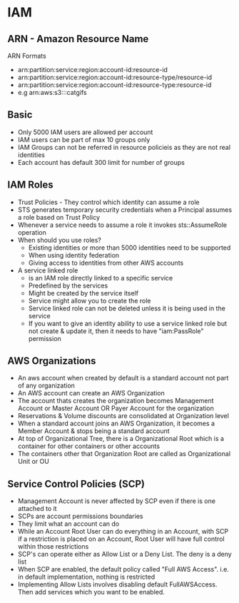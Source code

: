 # IAM

## ARN - Amazon Resource Name

ARN Formats 

* arn:partition:service:region:account-id:resource-id
* arn:partition:service:region:account-id:resource-type/resource-id
* arn:partition:service:region:account-id:resource-type:resource-id
* e.g arn:aws:s3:::catgifs


## Basic

* Only 5000 IAM users are allowed per account
* IAM users can be part of max 10 groups only
* IAM Groups can not be referred in resource policieis as they are not real identities
* Each account has default 300 limit for number of groups

## IAM Roles
* Trust Policies - They control which identity can assume a role
* STS generates temporary security credentials when a Principal assumes a role based on Trust Policy
* Whenever a service needs to assume a role it invokes sts::AssumeRole operation
* When should you use roles?
    * Existing identities or more than 5000 identities need to be supported
    * When using identity federation
    * Giving access to identities from other AWS accounts
* A service linked role 
    * is an IAM role directly linked to a specific service
    * Predefined by the services
    * Might be created by the service itself
    * Service might allow you to create the role
    * Service linked role can not be deleted unless it is being used in the service
    * If you want to give an identity ability to use a service linked role but not create & update it, then it needs to have "iam:PassRole" permission

## AWS Organizations
* An aws account when created by default is a standard account not part of any organization
* An AWS account can create an AWS Organization
* The account thats creates the organization becomes Management Account or Master Account OR Payer Account for the organization
* Reservations & Volume discounts are consolidated at Organization level
* When a standard account joins an AWS Organization, it becomes a Member Account & stops being a standard account
* At top of Organizational Tree, there is a Organizational Root which is a container for other containers or other accounts
* The containers other that Organization Root are called as Organizational Unit or OU

## Service Control Policies (SCP)
* Management Account is never affected by SCP even if there is one attached to it
* SCPs are account permissions boundaries
* They limit what an account can do
* While an Account Root User can do everything in an Account, with SCP if a restriction is placed on an Account, Root User will have full control within those restrictions
* SCP's can operate either as Allow List or a Deny List. The deny is a deny list
* When SCP are enabled, the default policy called "Full AWS Access". i.e. in default implementation, nothing is restricted
* Implementing Allow Lists involves disabling default FullAWSAccess. Then add services which you want to be enabled.